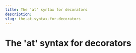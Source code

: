 ```yaml
---
title: The 'at' syntax for decorators
description: 
slug: the-at-syntax-for-decorators
---
```


# The 'at' syntax for decorators

